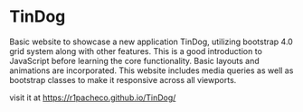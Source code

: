 # TinDog

Basic website to showcase a new application TinDog, utilizing bootstrap 4.0 grid system along with other features. This is a good introduction to JavaScript before learning the 
core functionality. Basic layouts and animations are incorporated. This website includes media queries as well as bootstrap classes to make it responsive across all viewports. 

visit it at https://r1pacheco.github.io/TinDog/
